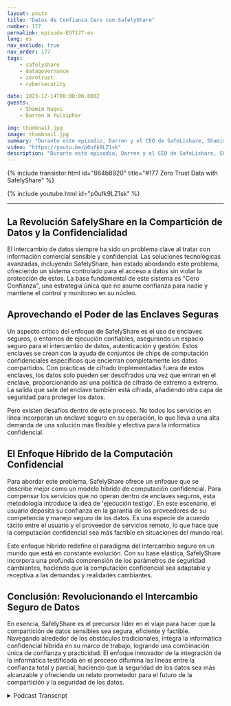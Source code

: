 ```yaml
---
layout: posts
title: "Datos de Confianza Cero con SafelyShare"
number: 177
permalink: episode-EDT177-es
lang: es
nav_exclude: true
nav_order: 177
tags:
    - safelyshare
    - datagovernance
    - zerotrust
    - cybersecurity

date: 2023-12-14T08:00:00.000Z
guests:
    - Shamim Naqvi
    - Darren W Pulsipher

img: thumbnail.jpg
image: thumbnail.jpg
summary: "Durante este episodio, Darren y el CEO de SafeLishare, Shamim Naqvi, discuten cómo se puede emplear la computación confidencial para crear entornos de colaboración administrados para compartir datos en la nube."
video: "https://youtu.be/p0ufk9LZ1sk"
description: "Durante este episodio, Darren y el CEO de SafeLishare, Shamim Naqvi, discuten cómo se puede emplear la computación confidencial para crear entornos de colaboración administrados para compartir datos en la nube."
---
```


<div>
{% include transistor.html id="864b8920" title="#177 Zero Trust Data with SafelyShare" %}

{% include youtube.html id="p0ufk9LZ1sk" %}
</div>

---

## La Revolución SafelyShare en la Compartición de Datos y la Confidencialidad

El intercambio de datos siempre ha sido un problema clave al tratar con información comercial sensible y confidencial. Las soluciones tecnológicas avanzadas, incluyendo SafelyShare, han estado abordando este problema, ofreciendo un sistema controlado para el acceso a datos sin violar la protección de estos. La base fundamental de este sistema es "Cero Confianza", una estrategia única que no asume confianza para nadie y mantiene el control y monitoreo en su núcleo.

## Aprovechando el Poder de las Enclaves Seguras

Un aspecto crítico del enfoque de SafelyShare es el uso de enclaves seguros, o entornos de ejecución confiables, asegurando un espacio seguro para el intercambio de datos, autenticación y gestión. Estos enclaves se crean con la ayuda de conjuntos de chips de computación confidenciales específicos que encierran completamente los datos compartidos. Con prácticas de cifrado implementadas fuera de estos enclaves, los datos solo pueden ser descifrados una vez que entran en el enclave, proporcionando así una política de cifrado de extremo a extremo. La salida que sale del enclave también está cifrada, añadiendo otra capa de seguridad para proteger los datos.

Pero existen desafíos dentro de este proceso. No todos los servicios en línea incorporan un enclave seguro en su operación, lo que lleva a una alta demanda de una solución más flexible y efectiva para la informática confidencial.

## El Enfoque Híbrido de la Computación Confidencial

Para abordar este problema, SafelyShare ofrece un enfoque que se describe mejor como un modelo híbrido de computación confidencial. Para compensar los servicios que no operan dentro de enclaves seguros, esta metodología introduce la idea de 'ejecución testigo'. En este escenario, el usuario deposita su confianza en la garantía de los proveedores de su competencia y manejo seguro de los datos. Es una especie de acuerdo tácito entre el usuario y el proveedor de servicios remoto, lo que hace que la computación confidencial sea más factible en situaciones del mundo real.

Este enfoque híbrido redefine el paradigma del intercambio seguro en un mundo que está en constante evolución. Con su base elástica, SafelyShare incorpora una profunda comprensión de los parámetros de seguridad cambiantes, haciendo que la computación confidencial sea adaptable y receptiva a las demandas y realidades cambiantes.

## Conclusión: Revolucionando el Intercambio Seguro de Datos

En esencia, SafelyShare es el precursor líder en el viaje para hacer que la compartición de datos sensibles sea segura, eficiente y factible. Navegando alrededor de los obstáculos tradicionales, integra la informática confidencial híbrida en su marco de trabajo, logrando una combinación única de confianza y practicidad. El enfoque innovador de la integración de la informática testificada en el proceso difumina las líneas entre la confianza total y parcial, haciendo que la seguridad de los datos sea más alcanzable y ofreciendo un relato prometedor para el futuro de la compartición y la seguridad de los datos.



<details>
<summary> Podcast Transcript </summary>

<p></p>

</details>
